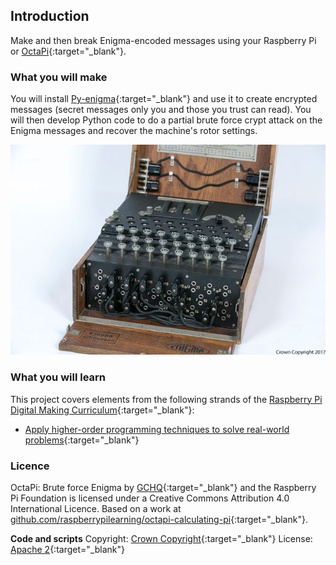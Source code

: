 ## Introduction

Make and then break Enigma-encoded messages using your Raspberry Pi or [OctaPi](http://projects.raspberrypi.org/en/projects/build-an-octapi){:target="_blank"}.

### What you will make

You will install [Py-enigma](http://py-enigma.readthedocs.org/){:target="_blank"} and use it to create encrypted messages (secret messages only you and those you trust can read). You will then develop Python code to do a partial brute force crypt attack on the Enigma messages and recover the machine's rotor settings.  

![A GCHQ owned Enigma machine captured at the end of WWII](images/7X5A0933.jpg)


### What you will learn

This project covers elements from the following strands of the [Raspberry Pi Digital Making Curriculum](http://rpf.io/curriculum){:target="_blank"}:

+ [Apply higher-order programming techniques to solve real-world problems](https://curriculum.raspberrypi.org/programming/maker/){:target="_blank"}

### Licence

OctaPi: Brute force Enigma by [GCHQ](https://www.gchq.gov.uk/){:target="_blank"} and the Raspberry Pi Foundation is licensed under a Creative Commons Attribution 4.0 International Licence.
Based on a work at [github.com/raspberrypilearning/octapi-calculating-pi](https://github.com/raspberrypilearning/octapi-calculating-pi){:target="_blank"}.

**Code and scripts**
Copyright: [Crown Copyright](https://www.nationalarchives.gov.uk/information-management/re-using-public-sector-information/uk-government-licensing-framework/crown-copyright/){:target="_blank"}
License: [Apache 2](https://www.apache.org/licenses/LICENSE-2.0){:target="_blank"}
